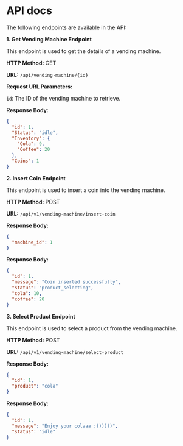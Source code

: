 # API docs

The following endpoints are available in the API:

**1. Get Vending Machine Endpoint**
   
This endpoint is used to get the details of a vending machine.

**HTTP Method:** GET

**URL:** `/api/vending-machine/{id}`

**Request URL Parameters:**

`id`: The ID of the vending machine to retrieve.

**Response Body:**

```json
{
  "id": 1,
  "Status": "idle",
  "Inventory": {
    "Cola": 9,
    "Coffee": 20
  },
  "Coins": 1
}
```

**2. Insert Coin Endpoint**

This endpoint is used to insert a coin into the vending machine.


**HTTP Method:** POST

**URL:** `/api/v1/vending-machine/insert-coin`

**Response Body:**

```json
{
  "machine_id": 1
}
```

**Response Body:**

```json
{
  "id": 1,
  "message": "Coin inserted successfully",
  "status": "product_selecting",
  "cola": 10,
  "coffee": 20
}
```

**3. Select Product Endpoint**

This endpoint is used to select a product from the vending machine.

**HTTP Method:** POST

**URL:** `/api/v1/vending-machine/select-product`

**Response Body:**

```json
{
  "id": 1,
  "product": "cola"
}
```

**Response Body:**

```json
{
  "id": 1,
  "message": "Enjoy your colaaa :))))))",
  "status": "idle"
}
```